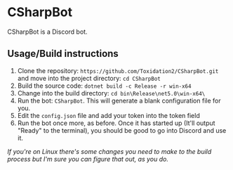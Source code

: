 # CSharpBot
CSharpBot is a Discord bot.

## Usage/Build instructions
1. Clone the repository: ``https://github.com/Toxidation2/CSharpBot.git`` and move into the project directory: ``cd CSharpBot``
2. Build the source code: ``dotnet build -c Release -r win-x64``
3. Change into the build directory: ``cd bin\Release\net5.0\win-x64\``
4. Run the bot: ``CSharpBot``. This will generate a blank configuration file for you.
5. Edit the ``config.json``  file and add your token into the token field
6. Run the bot once more, as before. Once it has started up (It'll output "Ready" to the terminal), you should be good to go into Discord and use it.

*If you're on Linux there's some changes you need to make to the build process but I'm sure you can figure that out, as you do.*
